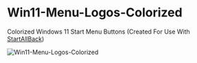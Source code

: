 # Win11-Menu-Logos-Colorized
Colorized Windows 11 Start Menu Buttons (Created For Use With [StartAllBack](https://www.startallback.com/))

![Win11-Menu-Logos-Colorized](https://github.com/0ddfactory/Win11-Menu-Logos-Colorized/assets/25939455/109437bb-f0ec-44e8-a94f-5ced779abf1d)
